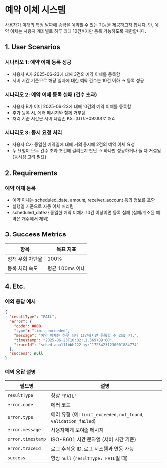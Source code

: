 # 예약 이체 시스템

사용자가 미래의 특정 날짜에 송금을 예약할 수 있는 기능을 제공하고자 합니다. 단, 예약 이체는 사용자 계좌별로 하루 최대 10건까지만 등록 가능하도록 제한합니다.

## 1. User Scenarios

### 시나리오 1: 예약 이체 등록 성공
- 사용자 A가 2025-06-23에 대해 3건의 예약 이체를 등록함
- 서버 시간 기준으로 해당 일자에 대한 예약 건수는 10건 이하 → 등록 성공

### 시나리오 2: 예약 이체 등록 실패 (건수 초과)
- 사용자 B가 이미 2025-06-23에 대해 10건의 예약 이체를 등록함
- 추가 등록 시, 에러 메시지와 함께 거부됨
- 처리 기준 시간은 서버 타임존 KST(UTC+09:00)로 처리

### 시나리오 3: 동시 요청 처리
- 사용자 C가 동일한 예약일에 대해 거의 동시에 2건의 예약 이체 요청
- 두 요청이 모두 건수 초과 조건에 걸리는지 판단 → 하나만 성공하거나 둘 다 거절됨 (동시성 고려 필요)


## 2. Requirements

### 예약 이체 등록

- 예약 이체는 scheduled_date, amount, receiver_account 등의 정보를 포함
- 실행일 기준으로 자동 이체 처리됨
- scheduled_date가 동일한 예약 이체가 10건 이상이면 등록 실패 (실패/취소된 예약은 개수에서 제외)


## 3. Success Metrics

| 항목 | 목표 지표 |
|---|---|
|정책 우회 차단율| 100% |
|등록 처리 속도 | 평균 100ms 이내|


## 4. Etc.

### 예외 응답 예시

```json
{
  "resultType": "FAIL",
  "error": {
    "code": 0000
    "type": "limit_exceeded",
    "message": "예약 이체는 하루 최대 10건까지만 등록할 수 있습니다.",
    "timestamp": "2025-06-23T10:02:11.369+09:00",
    "traceId": "sched-aaa111bbb222-xyz^1723423123000^884774"
  },
  "success": null
}
```

### 예외 응답 설명

| 필드명         | 설명 |
|----------------|------|
| `resultType`   | 항상 `"FAIL"` |
| `error.code`   | 에러 코드 |
| `error.type`   | 에러 유형 (예: `limit_exceeded`, `not_found`, `validation_failed`) |
| `error.message`| 사용자에게 보여줄 메시지 |
| `error.timestamp` | ISO-8601 시간 문자열 (서버 시간 기준) |
| `error.traceId`| 로그 추적용 ID. 로그 시스템과 연동 가능 |
| `success`      | 항상 `null` (`resultType: FAIL`일 때) |
